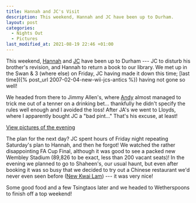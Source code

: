 ```yaml
---
title: Hannah and JC's Visit
description: This weekend, Hannah and JC have been up to Durham.
layout: post
categories:
  - Nights Out
  - Pictures
last_modified_at: 2021-08-19 22:46 +01:00
---
```

This weekend, [Hannah](https://pictures.scholesmafia.co.uk/index.php/?profile=1) and [JC](https://pictures.scholesmafia.co.uk/index.php/?profile=35) have been up to Durham --- JC to disturb his brother's revision, and Hannah to return a book to our library. We met up in the Swan & 3 (where else) on Friday, JC having made it down this time; [last time]({% post_url 2007-02-04-new-wii-jcs-antics %}) having not gone so well!

We headed from there to Jimmy Allen's, where [Andy](https://pictures.scholesmafia.co.uk/index.php/?profile=30) almost managed to trick me out of a tenner on a drinking bet... thankfully he didn't specify the rules well enough and I avoided the loss! After JA's we went to Lloyds, where I apparently bought JC a "bad pint..." That's his excuse, at least!

[View pictures of the evening](https://pictures.scholesmafia.co.uk/index.php/2007/05/18.05.07_19.05.07-durham/)

The plan for the next day? JC spent hours of Friday night repeating Saturday's plan to Hannah, and then he forgot! We watched the rather disappointing FA Cup Final, although it was good to see a packed new Wembley Stadium (89,826 to be exact, less than 200 vacant seats)! In the evening we planned to go to Shaheen's, our usual haunt, but even after booking it was so busy that we decided to try out a Chinese restaurant we'd never even seen before ([New Kwai Lam](https://maps.google.co.uk/maps?f=q&hl=en&q=32A+Saddler+Street,+Durham,+DH1+3NU+(New+Kwai+Lam)&sll=54.775858,-1.574502&sspn=0.008762,0.020084&ie=UTF8&z=16&iwloc=addr&om=1)) --- it was very nice!

Some good food and a few Tsingtaos later and we headed to Wetherspoons to finish off a top weekend!
